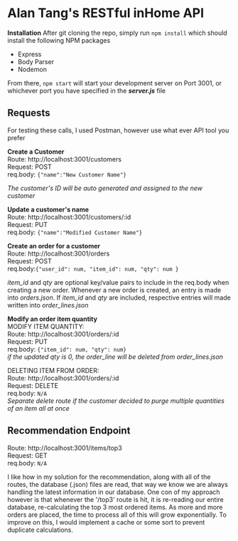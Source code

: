 # Alan Tang's RESTful inHome API

**Installation**
After git cloning the repo, simply run `npm install` which should install the following NPM packages

- Express
- Body Parser
- Nodemon

From there, `npm start` will start your development server on Port 3001, or whichever port you have specified in the **_server.js_** file

## Requests

For testing these calls, I used Postman, however use what ever API tool you prefer

**Create a Customer**<br/>
Route: http://localhost:3001/customers<br/>
Request: POST<br/>
req.body: `{"name":"New Customer Name"}`<br/>

_The customer's ID will be auto generated and assigned to the new customer_<br/>

**Update a customer's name**<br/>
Route: http://localhost:3001/customers/:id<br/>
Request: PUT<br/>
req.body: `{"name":"Modified Customer Name"}`<br/>

**Create an order for a customer**<br/>
Route: http://localhost:3001/orders<br/>
Request: POST<br/>
req.body:`{"user_id": num, "item_id": num, "qty": num }`<br/>

_item_id_ and _qty_ are optional key/value pairs to include in the req.body when creating a new order. Whenever a new order is created, an entry is made into _orders.json_. If _item_id_ and _qty_ are included, respective entries will made written into _order_lines.json_<br/>

**Modify an order item quantity**<br/>
MODIFY ITEM QUANTITY:<br/>
Route: http://localhost:3001/orders/:id<br/>
Request: PUT<br/>
req.body: `{"item_id": num, "qty": num}`<br/>
_if the updated qty is 0, the order_line will be deleted from order_lines.json_<br/>

DELETING ITEM FROM ORDER:<br/>
Route: http://localhost:3001/orders/:id<br/>
Request: DELETE<br/>
req.body: `N/A`<br/>
_Separate delete route if the customer decided to purge multiple quantities of an item all at once_<br/>

## Recommendation Endpoint<br/>

Route: http://localhost:3001/items/top3<br/>
Request: GET<br/>
req.body: `N/A`<br/>

I like how in my solution for the recommendation, along with all of the routes, the database (.json) files are read, that way we know we are always handling the latest information in our database. One con of my approach however is that whenever the '/top3' route is hit, it is re-reading our entire database, re-calculating the top 3 most ordered items. As more and more orders are placed, the time to process all of this will grow exponentially. To improve on this, I would implement a cache or some sort to prevent duplicate calculations.
